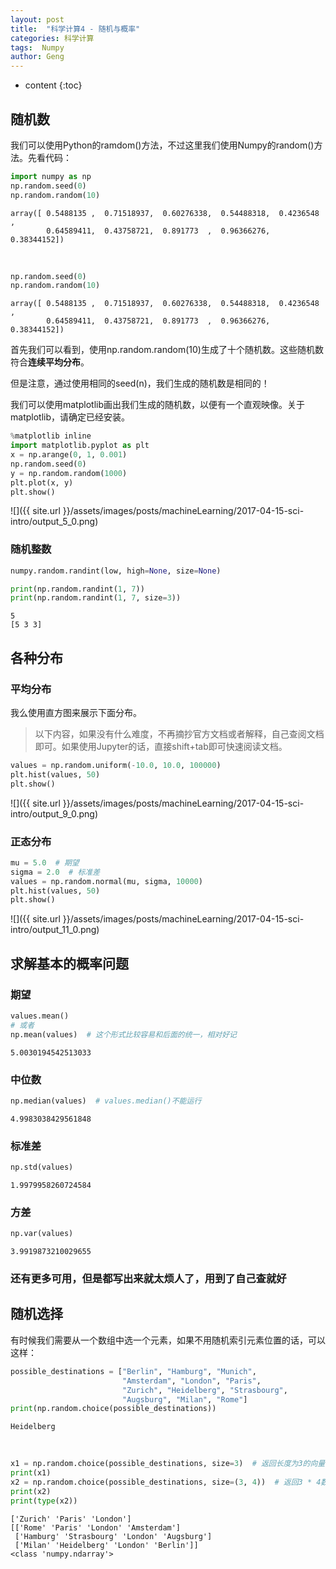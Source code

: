 ```yaml
---
layout: post
title:  "科学计算4 - 随机与概率"
categories: 科学计算
tags:  Numpy
author: Geng
---
```


* content
{:toc}


## 随机数
我们可以使用Python的ramdom()方法，不过这里我们使用Numpy的random()方法。先看代码：






```python
import numpy as np
np.random.seed(0)
np.random.random(10)
```




    array([ 0.5488135 ,  0.71518937,  0.60276338,  0.54488318,  0.4236548 ,
            0.64589411,  0.43758721,  0.891773  ,  0.96366276,  0.38344152])


<br>

```python
np.random.seed(0)
np.random.random(10)
```




    array([ 0.5488135 ,  0.71518937,  0.60276338,  0.54488318,  0.4236548 ,
            0.64589411,  0.43758721,  0.891773  ,  0.96366276,  0.38344152])



首先我们可以看到，使用np.random.random(10)生成了十个随机数。这些随机数符合**连续平均分布**。

但是注意，通过使用相同的seed(n)，我们生成的随机数是相同的！

我们可以使用matplotlib画出我们生成的随机数，以便有一个直观映像。关于matplotlib，请确定已经安装。


```python
%matplotlib inline
import matplotlib.pyplot as plt
x = np.arange(0, 1, 0.001)
np.random.seed(0)
y = np.random.random(1000)
plt.plot(x, y)
plt.show()
```


![]({{ site.url }}/assets/images/posts/machineLearning/2017-04-15-sci-intro/output_5_0.png)


### 随机整数
```python
numpy.random.randint(low, high=None, size=None)
```


```python
print(np.random.randint(1, 7))
print(np.random.randint(1, 7, size=3))
```

    5
    [5 3 3]


## 各种分布
### 平均分布
我么使用直方图来展示下面分布。

> 以下内容，如果没有什么难度，不再摘抄官方文档或者解释，自己查阅文档即可。如果使用Jupyter的话，直接shift+tab即可快速阅读文档。


```python
values = np.random.uniform(-10.0, 10.0, 100000)
plt.hist(values, 50)
plt.show()
```


![]({{ site.url }}/assets/images/posts/machineLearning/2017-04-15-sci-intro/output_9_0.png)


### 正态分布


```python
mu = 5.0  # 期望
sigma = 2.0  # 标准差
values = np.random.normal(mu, sigma, 10000)
plt.hist(values, 50)
plt.show()
```


![]({{ site.url }}/assets/images/posts/machineLearning/2017-04-15-sci-intro/output_11_0.png)


## 求解基本的概率问题

### 期望


```python
values.mean()
# 或者
np.mean(values)  # 这个形式比较容易和后面的统一，相对好记
```




    5.0030194542513033



### 中位数


```python
np.median(values)  # values.median()不能运行
```




    4.9983038429561848



### 标准差


```python
np.std(values)
```




    1.9979958260724584



### 方差


```python
np.var(values)
```




    3.9919873210029655



### 还有更多可用，但是都写出来就太烦人了，用到了自己查就好

## 随机选择
有时候我们需要从一个数组中选一个元素，如果不用随机索引元素位置的话，可以这样：


```python
possible_destinations = ["Berlin", "Hamburg", "Munich", 
                         "Amsterdam", "London", "Paris", 
                         "Zurich", "Heidelberg", "Strasbourg", 
                         "Augsburg", "Milan", "Rome"]
print(np.random.choice(possible_destinations))
```

    Heidelberg


<br>

```python
x1 = np.random.choice(possible_destinations, size=3)  # 返回长度为3的向量
print(x1)
x2 = np.random.choice(possible_destinations, size=(3, 4))  # 返回3 * 4数组
print(x2)
print(type(x2))
```

    ['Zurich' 'Paris' 'London']
    [['Rome' 'Paris' 'London' 'Amsterdam']
     ['Hamburg' 'Strasbourg' 'London' 'Augsburg']
     ['Milan' 'Heidelberg' 'London' 'Berlin']]
    <class 'numpy.ndarray'>

